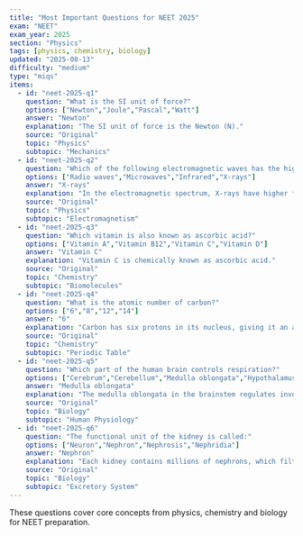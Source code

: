```yaml
---
title: "Most Important Questions for NEET 2025"
exam: "NEET"
exam_year: 2025
section: "Physics"
tags: [physics, chemistry, biology]
updated: "2025-08-13"
difficulty: "medium"
type: "miqs"
items:
  - id: "neet-2025-q1"
    question: "What is the SI unit of force?"
    options: ["Newton","Joule","Pascal","Watt"]
    answer: "Newton"
    explanation: "The SI unit of force is the Newton (N)."
    source: "Original"
    topic: "Physics"
    subtopic: "Mechanics"
  - id: "neet-2025-q2"
    question: "Which of the following electromagnetic waves has the highest frequency?"
    options: ["Radio waves","Microwaves","Infrared","X-rays"]
    answer: "X-rays"
    explanation: "In the electromagnetic spectrum, X-rays have higher frequency than radio, microwave and infrared waves."
    source: "Original"
    topic: "Physics"
    subtopic: "Electromagnetism"
  - id: "neet-2025-q3"
    question: "Which vitamin is also known as ascorbic acid?"
    options: ["Vitamin A","Vitamin B12","Vitamin C","Vitamin D"]
    answer: "Vitamin C"
    explanation: "Vitamin C is chemically known as ascorbic acid."
    source: "Original"
    topic: "Chemistry"
    subtopic: "Biomolecules"
  - id: "neet-2025-q4"
    question: "What is the atomic number of carbon?"
    options: ["6","8","12","14"]
    answer: "6"
    explanation: "Carbon has six protons in its nucleus, giving it an atomic number of 6."
    source: "Original"
    topic: "Chemistry"
    subtopic: "Periodic Table"
  - id: "neet-2025-q5"
    question: "Which part of the human brain controls respiration?"
    options: ["Cerebrum","Cerebellum","Medulla oblongata","Hypothalamus"]
    answer: "Medulla oblongata"
    explanation: "The medulla oblongata in the brainstem regulates involuntary functions like breathing."
    source: "Original"
    topic: "Biology"
    subtopic: "Human Physiology"
  - id: "neet-2025-q6"
    question: "The functional unit of the kidney is called:"
    options: ["Neuron","Nephron","Nephrosis","Nephridia"]
    answer: "Nephron"
    explanation: "Each kidney contains millions of nephrons, which filter blood and form urine."
    source: "Original"
    topic: "Biology"
    subtopic: "Excretory System"
---
```


These questions cover core concepts from physics, chemistry and biology for NEET preparation.